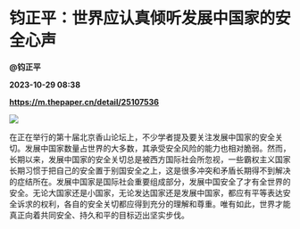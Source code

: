 # 钧正平：世界应认真倾听发展中国家的安全心声
**@钧正平**

**2023-10-29 08:38**

**https://m.thepaper.cn/detail/25107536**

![](https://imagecloud.thepaper.cn/thepaper/image/276/131/230.jpg)

在正在举行的第十届北京香山论坛上，不少学者提及要关注发展中国家的安全关切。发展中国家数量占世界的大多数，其承受安全风险的能力也相对脆弱。然而，长期以来，发展中国家的安全关切总是被西方国际社会所忽视，一些霸权主义国家长期习惯于把自己的安全置于别国安全之上，这是很多冲突和矛盾长期得不到解决的症结所在。发展中国家是国际社会重要组成部分，发展中国安全了才有全世界的安全。无论大国家还是小国家，无论发达国家还是发展中国家，都应有平等表达安全诉求的权利，各自的安全关切都应得到充分的理解和尊重。唯有如此，世界才能真正向着共同安全、持久和平的目标迈出坚实步伐。